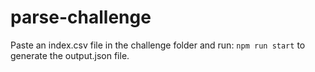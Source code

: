 # parse-challenge

Paste an index.csv file in the challenge folder and run: `npm run start` to generate the output.json file.
